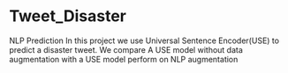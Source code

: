 # Tweet_Disaster
NLP Prediction
In this project we use Universal Sentence Encoder(USE) to predict a disaster tweet.
We compare A USE model without data augmentation with a USE model perform on NLP augmentation
